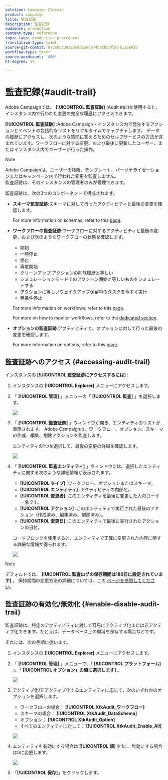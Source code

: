 ```yaml
---
solution: Campaign Classic
product: campaign
title: 監査記録
description: 監査記録
audience: production
content-type: reference
topic-tags: production-procedures
translation-type: tm+mt
source-git-commit: 972885c3a38bcd3a260574bacbb3f507e11ae05b
workflow-type: tm+mt
source-wordcount: '490'
ht-degree: 3%

---
```



# 監査記録{#audit-trail}

Adobe Campaignでは、 **[!UICONTROL 監査証跡]** (Audit trail)を使用すると、インスタンス内で行われた変更の完全な履歴にアクセスできます。

**[!UICONTROL 監査証跡]** :Adobe Campaign・インスタンス内で発生するアクションとイベントの包括的なリストをリアルタイムでキャプチャします。 データの履歴にアクセスし、次のような質問に答えるためのセルフサービスの方法が含まれています。ワークフローに対する変更、および最後に更新したユーザー、またはインスタンス内でユーザーが行った操作。

>[!NOTE]
>
>Adobe Campaignは、ユーザーの権限、テンプレート、パーソナライゼーションまたはキャンペーン内で行われた変更を監査しません。\
>監査証跡は、そのインスタンスの管理者のみが管理できます。

監査証跡は、次の3つのコンポーネントで構成されます。

* **スキーマ監査証跡**:スキーマに対して行ったアクティビティと最後の変更を確認します。

   For more information on schemas, refer to this [page](../../configuration/using/data-schemas.md).

* **ワークフローの監査証跡**:ワークフローに対するアクティビティと最後の変更、および次のようなワークフローの状態を確認します。

   * 開始
   * 一時停止
   * 停止
   * 再度開始
   * クリーンアップ アクションの削除履歴と等しい
   * シミュレーションモードでのアクション開始と等しいものをシミュレートする
   * アクションに等しいウェイクアップ保留中のタスクを今すぐ実行
   * 無条件停止

   For more information on workflows, refer to this [page](../../workflow/using/about-workflows.md).

   For more on how to monitor workflows, refer to the [dedicated section](../../workflow/using/monitoring-workflow-execution.md).

* **オプションの監査証跡**:アクティビティと、オプションに対して行った最後の変更を確認します。

   For more information on options, refer to this [page](../../installation/using/configuring-campaign-options.md).

## 監査証跡へのアクセス {#accessing-audit-trail}

インスタンスの **[!UICONTROL 監査証跡にアクセスするには]** :

1. インスタンスの **[!UICONTROL Explorer]** メニューにアクセスします。
1. 「 **[!UICONTROL 管理]** 」メニューの「 **[!UICONTROL 監査]** 」を選択します。

   ![](assets/audit_trail_1.png)

1. 「 **[!UICONTROL 監査証跡]** 」ウィンドウが開き、エンティティのリストが表示されます。 Adobe Campaignは、ワークフロー、オプション、スキーマの作成、編集、削除アクションを監査します。

   エンティティの1つを選択して、最後の変更の詳細を確認します。

   ![](assets/audit_trail_2.png)

1. 「 **[!UICONTROL 監査エンティティ]** 」ウィンドウには、選択したエンティティに関する次のような詳細情報が表示されます。

   * **[!UICONTROL タイプ]** :ワークフロー、オプションまたはスキーマ。
   * **[!UICONTROL エンティティ]** :アクティビティの内部名。
   * **[!UICONTROL 変更者]** :このエンティティを最後に変更した人のユーザー名です。
   * **[!UICONTROL アクション]** :このエンティティで実行された最後のアクション（作成済み、編集済み、削除済み）。
   * **[!UICONTROL 変更日]** :このエンティティで最後に実行されたアクションの日付。

   コードブロックを使用すると、エンティティで正確に変更された内容に関する詳細な情報が得られます。

   ![](assets/audit_trail_3.png)

>[!NOTE]
>
>デフォルトでは、 **[!UICONTROL 監査ログの保存期間は180日に設定されています]** 。 保持期間の変更方法の詳細については、この [ページを参照してください](../../production/using/database-cleanup-workflow.md#deployment-wizard)。

## 監査証跡の有効化/無効化 {#enable-disable-audit-trail}

監査証跡は、特定のアクティビティに対して容易にアクティブ化または非アクティブ化できます。たとえば、データベース上の領域を保存する場合などです。

それには、次の手順に従います。

1. インスタンスの **[!UICONTROL Explorer]** メニューにアクセスします。
1. 「 **[!UICONTROL 管理]** 」メニューで、「 **[!UICONTROL プラットフォーム]** 」、「 **[!UICONTROL オプション」の順に選択します]** 。

   ![](assets/audit_trail_4.png)

1. アクティブ化/非アクティブ化するエンティティに応じて、次のいずれかのオプションを選択します。

   * ワークフローの場合： **[!UICONTROL XtkAudit_ワークフロー]**
   * スキーマの場合： **[!UICONTROL XtkAudit_DataSchema]**
   * オプション： **[!UICONTROL XtkAudit_Option]**
   * すべてのエンティティに対して： **[!UICONTROL XtkAudit_Enable_All]**

   ![](assets/audit_trail_5.png)

1. エンティティを有効にする場合は **[!UICONTROL 値]** を1に、無効にする場合は0に変更します。

   ![](assets/audit_trail_6.png)

1. 「**[!UICONTROL 保存]**」をクリックします。


